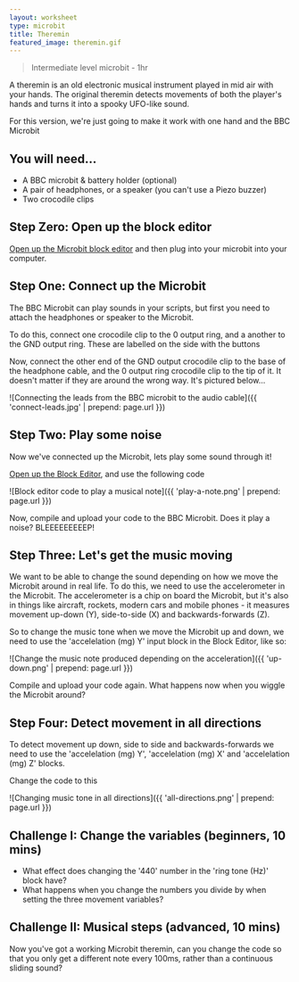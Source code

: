 ```yaml
---
layout: worksheet
type: microbit
title: Theremin
featured_image: theremin.gif
---
```


> Intermediate level microbit - 1hr

A theremin is an old electronic musical instrument played in mid air with your hands. The original theremin detects movements of both the player's hands and turns it into a spooky UFO-like sound.

For this version, we're just going to make it work with one hand and the BBC Microbit

## You will need...

- A BBC microbit & battery holder (optional)
- A pair of headphones, or a speaker (you can't use a Piezo buzzer)
- Two crocodile clips

## Step Zero: Open up the block editor

[Open up the Microbit block editor](https://www.microbit.co.uk/app/#create:xczaux) and then plug into your microbit into your computer.

## Step One: Connect up the Microbit

The BBC Microbit can play sounds in your scripts, but first you need to attach the headphones or speaker to the Microbit.

To do this, connect one crocodile clip to the 0 output ring, and a another to the GND output ring. These are labelled on the side with the buttons

Now, connect the other end of the GND output crocodile clip to the base of the headphone cable, and the 0 output ring crocodile clip to the tip of it. It doesn't matter if they are around the wrong way. It's pictured below...

![Connecting the leads from the BBC microbit to the audio cable]({{ 'connect-leads.jpg' | prepend: page.url }})

## Step Two: Play some noise

Now we've connected up the Microbit, lets play some sound through it!

[Open up the Block Editor](https://www.microbit.co.uk/app/#create:xczaux), and use the following code

![Block editor code to play a musical note]({{ 'play-a-note.png' | prepend: page.url }})

Now, compile and upload your code to the BBC Microbit. Does it play a noise? BLEEEEEEEEEP!

## Step Three: Let's get the music moving

We want to be able to change the sound depending on how we move the Microbit around in real life. To do this, we need to use the accelerometer in the Microbit. The accelerometer is a chip on board the Microbit, but it's also in things like aircraft, rockets, modern cars and mobile phones - it measures movement up-down (Y), side-to-side (X) and backwards-forwards (Z).

So to change the music tone when we move the Microbit up and down, we need to use the 'accelelation (mg) Y' input block in the Block Editor, like so:

![Change the music note produced depending on the acceleration]({{ 'up-down.png' | prepend: page.url }})

Compile and upload your code again. What happens now when you wiggle the Microbit around?

## Step Four: Detect movement in all directions

To detect movement up down, side to side and backwards-forwards we need to use the 'accelelation (mg) Y', 'accelelation (mg) X' and 'accelelation (mg) Z' blocks.

Change the code to this

![Changing music tone in all directions]({{ 'all-directions.png' | prepend: page.url }})

## Challenge I: Change the variables (beginners, 10 mins)

- What effect does changing the '440' number in the 'ring tone (Hz)' block have?
- What happens when you change the numbers you divide by when setting the three movement variables?

## Challenge II: Musical steps (advanced, 10 mins)

Now you've got a working Microbit theremin, can you change the code so that you only get a different note every 100ms, rather than a continuous sliding sound?
